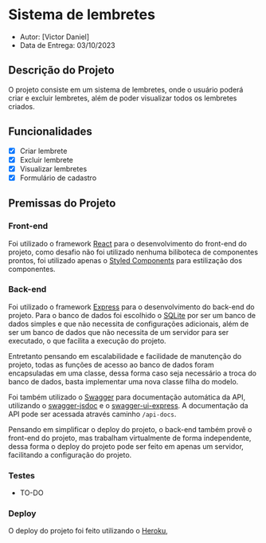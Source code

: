 # Sistema de lembretes

- Autor: [Victor Daniel]
- Data de Entrega: 03/10/2023

## Descrição do Projeto

O projeto consiste em um sistema de lembretes, onde o usuário poderá criar e excluir lembretes, além de poder visualizar todos os lembretes criados. 

## Funcionalidades

- [x] Criar lembrete
- [x] Excluir lembrete
- [x] Visualizar lembretes
- [x] Formulário de cadastro

## Premissas do Projeto

### Front-end

Foi utilizado o framework [React](https://pt-br.reactjs.org/) para o desenvolvimento do front-end do projeto, como desafio não foi utilizado nenhuma biliboteca de componentes prontos, foi utilizado apenas o [Styled Components](https://styled-components.com/) para estilização dos componentes.

### Back-end

Foi utilizado o framework [Express](https://expressjs.com/pt-br/) para o desenvolvimento do back-end do projeto. Para o banco de dados foi escolhido o [SQLite](https://www.sqlite.org/index.html) por ser um banco de dados simples e que não necessita de configurações adicionais, além de ser um banco de dados que não necessita de um servidor para ser executado, o que facilita a execução do projeto.

Entretanto pensando em escalabilidade e facilidade de manutenção do projeto, todas as funções de acesso ao banco de dados foram encapsuladas em uma classe, dessa forma caso seja necessário a troca do banco de dados, basta implementar uma nova classe filha do modelo.

Foi também utilizado o [Swagger](https://swagger.io/) para documentação automática da API, utilizando o [swagger-jsdoc](https://www.npmjs.com/package/swagger-jsdoc) e o [swagger-ui-express](https://www.npmjs.com/package/swagger-ui-express). A documentação da API pode ser acessada através caminho `/api-docs`.

Pensando em simplificar o deploy do projeto, o back-end também provê o front-end do projeto, mas trabalham virtualmente de forma independente, dessa forma o deploy do projeto pode ser feito em apenas um servidor, facilitando a configuração do projeto.

### Testes

- TO-DO

### Deploy

O deploy do projeto foi feito utilizando o [Heroku](https://www.heroku.com/), 
